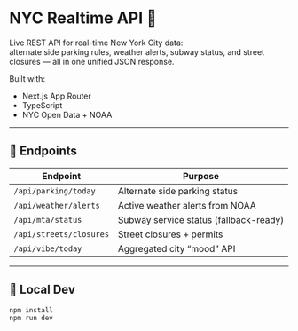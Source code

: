 # NYC Realtime API 🗽

Live REST API for real-time New York City data:  
alternate side parking rules, weather alerts, subway status, and street closures — all in one unified JSON response.

Built with:
- Next.js App Router
- TypeScript
- NYC Open Data + NOAA

---

## 📡 Endpoints

| Endpoint                | Purpose                               |
|------------------------|----------------------------------------|
| `/api/parking/today`   | Alternate side parking status          |
| `/api/weather/alerts`  | Active weather alerts from NOAA        |
| `/api/mta/status`      | Subway service status (fallback-ready) |
| `/api/streets/closures`| Street closures + permits              |
| `/api/vibe/today`      | Aggregated city “mood” API             |

---

## 🧪 Local Dev

```bash
npm install
npm run dev